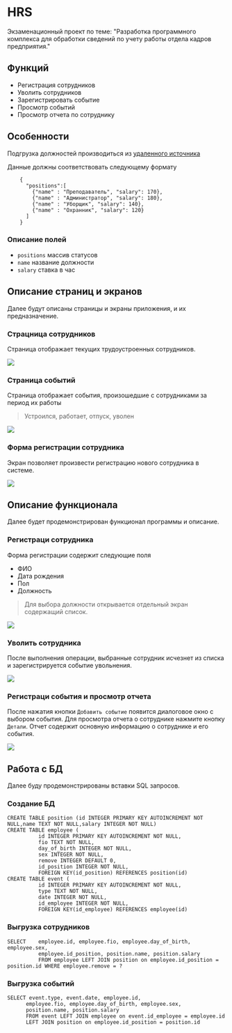 # HRS

Экзаменационный проект по теме: "Разработка программного комплекса для обработки сведений по учету работы отдела кадров предприятия."

## Функций

- Регистрация сотрудников
- Уволить сотрудников
- Зарегистрировать событие
- Просмотр событий
- Просмотр отчета по сотруднику

## Особенности

Подгрузка должностей производиться из [удаленного источника](https://jsoneditoronline.org/#left=cloud.259be5399b0b48969aa37372e86cb187)

Данные должны соответствовать следующему формату
```
    {
      "positions":[
        {"name" : "Преподаватель", "salary": 170},
        {"name" : "Администратор", "salary": 180},
        {"name" : "Уборщик", "salary": 140},
        {"name" : "Охранник", "salary": 120}
      ]
    }
```

### Описание полей
* `positions` массив статусов
* `name` название должности
* `salary` ставка в час

## Описание страниц и экранов

Далее будут описаны страницы и экраны приложения, и их предназначение.

### Страцница сотрудников

Страница отображает текущих трудоустроенных сотрудников.

![](doc/img/empl.png)

### Страница событий

Страница отображает события, произошедшие с сотрудниками за период их работы
> Устроился, работает, отпуск, уволен

![](doc/img/evp.png)

### Форма регистрации сотрудника

Экран позволяет произвести регистрацию нового сотрудника в системе.

![](doc/img/fre.png)

## Описание функционала

Далее будет продемонстрирован функционал программы и описание.

### Регистраци сотрудника

Форма регистрации содержит следующие поля
* ФИО
* Дата рождения
* Пол
* Должность
> Для выбора должности открывается отдельный экран содержащий список.

![](doc/img/reg.gif)

### Уволить сотрудника

После выполнения операции, выбранные сотрудник исчезнет из списка и зарегистрируется событие увольнения.

![](doc/img/rem.gif)

### Регистраци события и просмотр отчета

После нажатия кнопки `Добавить событие` появится диалоговое окно с выбором события.
Для просмотра отчета о сотруднике нажмите кнопку `Детали`.
Отчет содержит основную информацию о сотруднике и его события.

![](doc/img/view.gif)

## Работа с БД

Далее буду продемонстрированы вставки SQL запросов.

### Создание БД

```
CREATE TABLE position (id INTEGER PRIMARY KEY AUTOINCREMENT NOT NULL,name TEXT NOT NULL,salary INTEGER NOT NULL)
CREATE TABLE employee (
          id INTEGER PRIMARY KEY AUTOINCREMENT NOT NULL,
          fio TEXT NOT NULL,
          day_of_birth INTEGER NOT NULL,
          sex INTEGER NOT NULL,
          remove INTEGER DEFAULT 0,
          id_position INTEGER NOT NULL,
          FOREIGN KEY(id_position) REFERENCES position(id)
CREATE TABLE event (
          id INTEGER PRIMARY KEY AUTOINCREMENT NOT NULL,
          type TEXT NOT NULL,
          date INTEGER NOT NULL,
          id_employee INTEGER NOT NULL,
          FOREIGN KEY(id_employee) REFERENCES employee(id)
```

### Выгрузка сотрудников

```
SELECT    employee.id, employee.fio, employee.day_of_birth, employee.sex,
          employee.id_position, position.name, position.salary 
          FROM employee LEFT JOIN position on employee.id_position = position.id WHERE employee.remove = ?
```

### Выгрузка событий 

```
SELECT event.type, event.date, employee.id, 
      employee.fio, employee.day_of_birth, employee.sex,
      position.name, position.salary
      FROM event LEFT JOIN employee on event.id_employee = employee.id 
      LEFT JOIN position on employee.id_position = position.id
```
